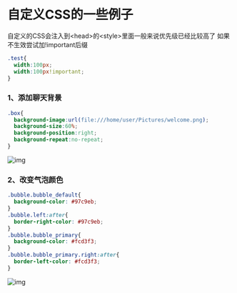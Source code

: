 # 自定义CSS的一些例子

自定义的CSS会注入到<head\>的<style\>里面一般来说优先级已经比较高了
如果不生效尝试加!important后缀

```css
.test{
  width:100px;
  width:100px!important;
}
```

### 1、添加聊天背景

```css
.box{
  background-image:url(file:///home/user/Pictures/welcome.png);
  background-size:60%;
  background-position:right;
  background-repeat:no-repeat;
}
```
![img](http://ww2.sinaimg.cn/large/007eZ24Wly1fx54uu32ymj30s80k7ajk)

### 2、改变气泡颜色

```css
.bubble.bubble_default{
  background-color: #97c9eb;
}
.bubble.left:after{
  border-right-color: #97c9eb;
}
.bubble.bubble_primary{
  background-color: #fcd3f3;
}
.bubble.bubble_primary.right:after{
  border-left-color: #fcd3f3;
}
```
![img](http://ww2.sinaimg.cn/large/007eZ24Wgy1fx5klcpdq0j30ug0mmmy2)
